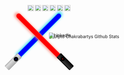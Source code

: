 

<div id="context" style="position: relative;" align="center">

<div class="esquerda effect-e" id="sabre" 
style="position: absolute;
        width: 15px;
        height: 200px;
        border-radius: 15px 15px 0 0;
        border: 1px solid #23D2EC;
        box-shadow: -2px -5px 10px #23D2EC;
        left: 210px;
        background: #0000FF;
        transform: rotate(45deg);">
        </div>

<div class="esquerda" id="punhoE" 
style="position: absolute;
        top: 155px;
        left: 125px;
        width: 20px; 
        height: 60px;
        background: linear-gradient(-90deg, #A9A9A9 0%, #DCDCDC 75%, #A9A9A9 100%);
        transform: rotate(45deg);
        border-radius: 1px 1px 3px 3px;">

<div style="position: relative;
        top: 10px;
        border-radius: 50%;
        width: 3px;
        height: 3px;
        background: #0000CD;
        border: 6px solid #000000;">
        </div>
</div>

<div class="direita effect-d" id="sabre" 
style="position: absolute;
        width: 15px;
        height: 200px;
        border-radius: 15px 15px 0 0;
        box-shadow: -2px -5px 10px #FA8072;
        border: 1px solid #FA8072;
        left: 210px;
        background: red;
        transform: rotate(-45deg);">
</div>

<div class="direita" id="punhoD" 
style="position: absolute;
        top: 155px;
        left: 295px;
        width: 20px;
        height: 60px;
        background: linear-gradient(-90deg, #000000 0%, #363636 75%, #000000 100%);
        border-radius: 1px 1px 3px 3px;
        transform: rotate(-45deg);">

<div style="position: relative;
        top: 10px;
        border-radius: 50%;
        width: 3px;
        height: 3px;
        background: #FF0000;
        border: 6px solid #000000;">
        </div>
</div>

<div class="stats" 
style="position: absolute;
        top: 80px;
        left: 50%;">

![Dipto Chakrabartys Github Stats](https://github-readme-stats.vercel.app/api?username=douglas-vitor&show_icons=true_color=FF0000&icon_color=FFD700&text_color=0000CD&bg_color=151515)


<a style="text-decoration: none;
        position: absolute;
        top: 10px;
        left: 0;" 
href="https://www.linkedin.com/in/douglas-vitor-7576a3150" target="_blank"><img src="https://img.shields.io/badge/LinkedIn-%230077B5.svg?&style=flat-square&logo=linkedin&logoColor=white" alt="LinkedIn"></a> 
</div>

<div class="box-skills" 
style="position: absolute;
        top: 100%;
        width: 100%;
        height: auto;">
    <img width="20px" height="20px" src="https://cdn.icon-icons.com/icons2/2107/PNG/512/file_type_html_icon_130541.png" />
    <img width="20px" height="20px" src="https://cdn.icon-icons.com/icons2/2107/PNG/512/file_type_css_icon_130661.png" />
    <img width="20px" height="20px" src="https://cdn.icon-icons.com/icons2/2107/PNG/512/file_type_js_official_icon_130509.png" />
    <img width="20px" height="20px" src="https://cdn.icon-icons.com/icons2/1508/PNG/512/python_104451.png" />
    <img width="20px" height="20px" src="https://cdn.icon-icons.com/icons2/2148/PNG/512/c_icon_132529.png" />
    <img width="20px" height="20px" src="https://cdn.icon-icons.com/icons2/2367/PNG/512/terminal_shell_icon_143501.png" />
</div>
</div>